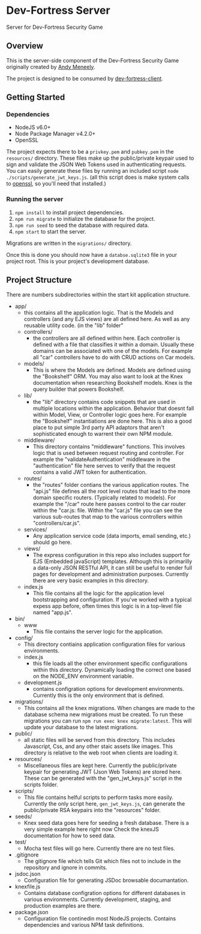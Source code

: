 Dev-Fortress Server
=======
Server for Dev-Fortress Security Game

Overview
----
This is the server-side component of the Dev-Fortress Security Game originally created by [Andy Meneely](https://github.com/andymeneely).

The project is designed to be consumed by [dev-fortress-client](https://github.com/andymeneely/dev-fortress-client).

Getting Started
----

### Dependencies
- NodeJS v6.0+
- Node Package Manager v4.2.0+
- OpenSSL

The project expects there to be a `privkey.pem` and `pubkey.pem` in the `resources/` directory. These files make up the public/private keypair used to sign and validate the JSON Web Tokens used in authenticating requests. You can easily generate these files by running an included script `node ./scripts/generate_jwt_keys.js`. (all this script does is make system calls to [openssl](https://github.com/openssl/openssl), so you'll need that installed.)

### Running the server
1. `npm install` to install project dependencies.
2. `npm run migrate` to initialize the database for the project.
3. `npm run seed` to seed the database with required data.
4. `npm start` to start the server.

Migrations are written in the `migrations/` directory.

Once this is done you should now have a `databse.sqlite3` file in your project root. This is your project's development database.

Project Structure
----
There are numbers subdirectories within the start kit application structure.

- app/
    - this contains all the application logic. That is the Models and controllers (and any EJS views) are all defined here. As well as any reusable utility code. (in the "lib" folder"
    - controllers/
        - the controllers are all defined within here. Each controller is defined with a file that classifies it within a domain. Usually these domains can be associated with one of the models. For example all "car" controllers have to do with CRUD actions on Car models.
    - models/
        - This is where the Models are defined. Models are defined using the "Bookshelf" ORM. You may also want to look at the Knex documentation when researching Bookshelf models. Knex is the query builder that powers Bookshelf.
    - lib/
        - the "lib" directory contains code snippets that are used in multiple locations within the application. Behavior that doesnt fall within Model, View, or Controller logic goes here. For example the "Bookshelf" instantiations are done here. This is also a good place to put simple 3rd party API adaptors that aren't sophisticated enough to warrent their own NPM module.
    -  middleware/
        - This directory contains "middleware" functions. This involves logic that is used between request routing and controller. For example the "validateAuthentication" middleware in the "authentication" file here serves to verify that the request contains a valid JWT token for authentication.
    - routes/
        - the "routes" folder contians the various application routes. The "api.js" file defines all the root level routes that lead to the more domain specific routers. (Typically related to models). For example the "/car" route here passes control to the car router within the "car.js: file. Within the "car.js" file you can see the various sub-routes that map to the various controllers within "controllers/car.js".
    - services/
	    - Any application service code (data imports, email sending, etc.) should go here.
    - views/
        - The express configuration in this repo also includes support for EJS (Embedded javaScript) templates. Although this is primarilly a data-only JSON RESTful API, it can still be useful to render full pages for development and administration purposes. Currently there are very basic examples in this directory.
    - index.js
    	- This file contains all the logic for the application level bootstrapping and configuration. If you've worked with a typical expess app before, often times this logic is in a top-level file named "app.js".
- bin/
    - www
        - This file contains the server logic for the application.
- config/
   - This directory contiains application configuration files for various environments.
   - index.js
       - this file loads all the other environment specific configurations within this directory. Dynamically loading the correct one based on the NODE_ENV environment variable.
   - development.js
       - contains configration options for development environments. Currently this is the only environment that is defined.
- migrations/
	- This contains all the knex migrations. When changes are made to the database schema new migrations must be created. To run these migrations you can run `npm run exec knex migrate:latest`. This will update your database to the latest migrations.
- public/
    - all static files will be served from this directory. This includes Javascript, Css, and any other staic assets like images. This directory is relative to the web root when clients are loading it.
- resources/
    - Miscellaneous files are kept here. Currently the public/private keypair for generating JWT (Json Web Tokens) are stored here. These can be generated with the "gen_jwt_keys.js" script in the scripts folder.
- scripts/
    - This file contains helful scripts to perform tasks more easily. Currently the only script here, `gen_jwt_keys.js`, can generate the public/private RSA keypairs into the "resources" folder.
- seeds/
   - Knex seed data goes here for seeding a fresh database. There is a very simple example here right now Check the knexJS documentation for how to seed data.
- test/
  - Mocha test files will go here. Currently there are no test files.
- .gitignore
	- The gitignore file which tells Git which files not to include in the repository and ignore in commits.
- jsdoc.json
	- Configuration file for generating JSDoc browsable documantation.
- knexfile.js
	- Contains database configration options for different databases in various environments. Currently development, staging, and production examples are there.
- package.json
	- Configuration file continedin most NodeJS projects. Contains dependencies and various NPM task definitions.